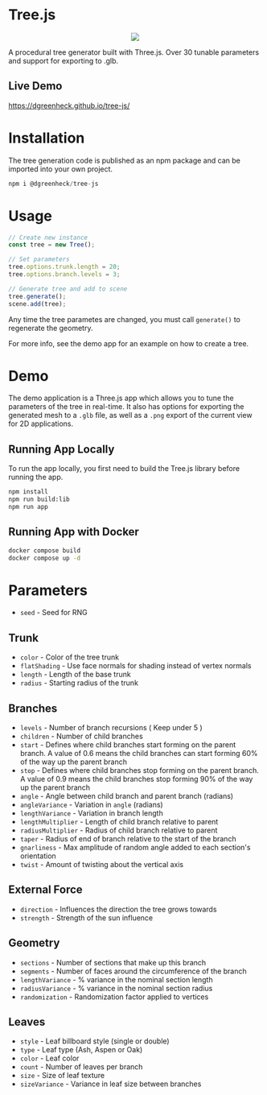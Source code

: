 # Tree.js

<p align="center">
<img src="https://github.com/user-attachments/assets/4ed61044-48f8-4f43-be0c-96ce90416a7f">
</p>

A procedural tree generator built with Three.js. Over 30 tunable parameters and support for exporting to .glb.

## Live Demo

https://dgreenheck.github.io/tree-js/

# Installation

The tree generation code is published as an npm package and can be imported into your own project.

```js
npm i @dgreenheck/tree-js
```

# Usage

```js
// Create new instance
const tree = new Tree();

// Set parameters
tree.options.trunk.length = 20;
tree.options.branch.levels = 3;

// Generate tree and add to scene
tree.generate();
scene.add(tree);
```

Any time the tree parametes are changed, you must call `generate()` to regenerate the geometry.

For more info, see the demo app for an example on how to create a tree.

# Demo

The demo application is a Three.js app which allows you to tune the parameters of the tree in real-time. It also has options for exporting the generated mesh to a `.glb` file, as well as a `.png` export of the current view for 2D applications.

## Running App Locally

To run the app locally, you first need to build the Tree.js library before running the app.

```bash
npm install
npm run build:lib
npm run app
```

## Running App with Docker

```bash
docker compose build
docker compose up -d
```

# Parameters

- `seed` - Seed for RNG

## Trunk

- `color` - Color of the tree trunk
- `flatShading` - Use face normals for shading instead of vertex normals
- `length` - Length of the base trunk
- `radius` - Starting radius of the trunk

## Branches

- `levels` - Number of branch recursions ( Keep under 5 )
- `children` - Number of child branches
- `start` - Defines where child branches start forming on the parent branch. A value of 0.6 means the child branches can start forming 60% of the way up the parent branch
- `stop` - Defines where child branches stop forming on the parent branch. A value of 0.9 means the child branches stop forming 90% of the way up the parent branch
- `angle` - Angle between child branch and parent branch (radians)
- `angleVariance` - Variation in `angle` (radians)
- `lengthVariance` - Variation in branch length
- `lengthMultiplier` - Length of child branch relative to parent
- `radiusMultiplier` - Radius of child branch relative to parent
- `taper` - Radius of end of branch relative to the start of the branch
- `gnarliness` - Max amplitude of random angle added to each section's orientation
- `twist` - Amount of twisting about the vertical axis

## External Force

- `direction` - Influences the direction the tree grows towards
- `strength` - Strength of the sun influence

## Geometry

- `sections` - Number of sections that make up this branch
- `segments` - Number of faces around the circumference of the branch
- `lengthVariance` - % variance in the nominal section length
- `radiusVariance` - % variance in the nominal section radius
- `randomization` - Randomization factor applied to vertices

## Leaves

- `style` - Leaf billboard style (single or double)
- `type` - Leaf type (Ash, Aspen or Oak)
- `color` - Leaf color
- `count` - Number of leaves per branch
- `size` - Size of leaf texture
- `sizeVariance` - Variance in leaf size between branches
